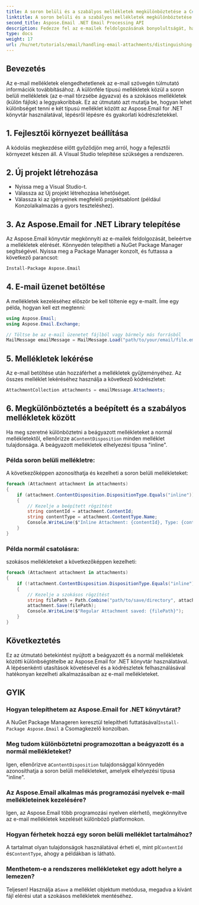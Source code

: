 ```yaml
---
title: A soron belüli és a szabályos mellékletek megkülönböztetése a C#-ban
linktitle: A soron belüli és a szabályos mellékletek megkülönböztetése a C#-ban
second_title: Aspose.Email .NET Email Processing API
description: Fedezze fel az e-mailek feldolgozásának bonyolultságát, ha megtanulja, hogyan lehet különbséget tenni a beágyazott és a normál mellékletek között az Aspose.Email for .NET könyvtár használatával. Ez az átfogó útmutató lépésről lépésre tartalmaz utasításokat.
type: docs
weight: 17
url: /hu/net/tutorials/email/handling-email-attachments/distinguishing-inline-and-regular-attachments-in-csharp/
---
```

## Bevezetés

Az e-mail mellékletek elengedhetetlenek az e-mail szövegén túlmutató információk továbbításához. A különféle típusú mellékletek közül a soron belüli mellékletek (az e-mail törzsébe ágyazva) és a szokásos mellékletek (külön fájlok) a leggyakoribbak. Ez az útmutató azt mutatja be, hogyan lehet különbséget tenni e két típusú melléklet között az Aspose.Email for .NET könyvtár használatával, lépésről lépésre és gyakorlati kódrészletekkel.

## 1. Fejlesztői környezet beállítása

A kódolás megkezdése előtt győződjön meg arról, hogy a fejlesztői környezet készen áll. A Visual Studio telepítése szükséges a rendszeren. 

## 2. Új projekt létrehozása

- Nyissa meg a Visual Studio-t.
- Válassza az Új projekt létrehozása lehetőséget.
- Válassza ki az igényeinek megfelelő projektsablont (például Konzolalkalmazás a gyors teszteléshez).

## 3. Az Aspose.Email for .NET Library telepítése

Az Aspose.Email könyvtár megkönnyíti az e-mailek feldolgozását, beleértve a mellékletek elérését. Könnyedén telepítheti a NuGet Package Manager segítségével. Nyissa meg a Package Manager konzolt, és futtassa a következő parancsot:

```bash
Install-Package Aspose.Email
```

## 4. E-mail üzenet betöltése

A mellékletek kezeléséhez először be kell töltenie egy e-mailt. Íme egy példa, hogyan kell ezt megtenni:

```csharp
using Aspose.Email;
using Aspose.Email.Exchange;

// Töltse be az e-mail üzenetet fájlból vagy bármely más forrásból
MailMessage emailMessage = MailMessage.Load("path/to/your/email/file.eml");
```

## 5. Mellékletek lekérése

Az e-mail betöltése után hozzáférhet a mellékletek gyűjteményéhez. Az összes melléklet lekéréséhez használja a következő kódrészletet:

```csharp
AttachmentCollection attachments = emailMessage.Attachments;
```

## 6. Megkülönböztetés a beépített és a szabályos mellékletek között

 Ha meg szeretné különböztetni a beágyazott mellékleteket a normál mellékletektől, ellenőrizze a`ContentDisposition` minden melléklet tulajdonsága. A beágyazott mellékletek elhelyezési típusa "inline".

### Példa soron belüli mellékletre:

A következőképpen azonosíthatja és kezelheti a soron belüli mellékleteket:

```csharp
foreach (Attachment attachment in attachments)
{
    if (attachment.ContentDisposition.DispositionType.Equals("inline"))
    {
        // Kezelje a beépített rögzítést
        string contentId = attachment.ContentId;
        string contentType = attachment.ContentType.Name;
        Console.WriteLine($"Inline Attachment: {contentId}, Type: {contentType}");
    }
}
```

### Példa normál csatolásra:

szokásos mellékleteket a következőképpen kezelheti:

```csharp
foreach (Attachment attachment in attachments)
{
    if (!attachment.ContentDisposition.DispositionType.Equals("inline"))
    {
        // Kezelje a szokásos rögzítést
        string filePath = Path.Combine("path/to/save/directory", attachment.Name);
        attachment.Save(filePath);
        Console.WriteLine($"Regular Attachment saved: {filePath}");
    }
}
```

## Következtetés

Ez az útmutató betekintést nyújtott a beágyazott és a normál mellékletek közötti különbségtételbe az Aspose.Email for .NET könyvtár használatával. A lépésenkénti utasítások követésével és a kódrészletek felhasználásával hatékonyan kezelheti alkalmazásaiban az e-mail mellékleteket.

## GYIK

### Hogyan telepíthetem az Aspose.Email for .NET könyvtárat?
 A NuGet Package Manageren keresztül telepítheti futtatásával`Install-Package Aspose.Email` a Csomagkezelő konzolban.

### Meg tudom különböztetni programozottan a beágyazott és a normál mellékleteket?
 Igen, ellenőrizve a`ContentDisposition` tulajdonsággal könnyedén azonosíthatja a soron belüli mellékleteket, amelyek elhelyezési típusa "inline".

### Az Aspose.Email alkalmas más programozási nyelvek e-mail mellékleteinek kezelésére?
Igen, az Aspose.Email több programozási nyelven elérhető, megkönnyítve az e-mail mellékletek kezelését különböző platformokon.

### Hogyan férhetek hozzá egy soron belüli melléklet tartalmához?
 A tartalmat olyan tulajdonságok használatával érheti el, mint pl`ContentId` és`ContentType`, ahogy a példákban is látható.

### Menthetem-e a rendszeres mellékleteket egy adott helyre a lemezen?
 Teljesen! Használja a`Save` a melléklet objektum metódusa, megadva a kívánt fájl elérési utat a szokásos mellékletek mentéséhez.